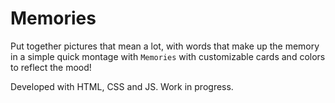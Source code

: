 # Memories

Put together pictures that mean a lot, with words that make up the memory in a simple quick montage with `Memories` with customizable cards and colors to reflect the mood!

Developed with HTML, CSS and JS. Work in progress.